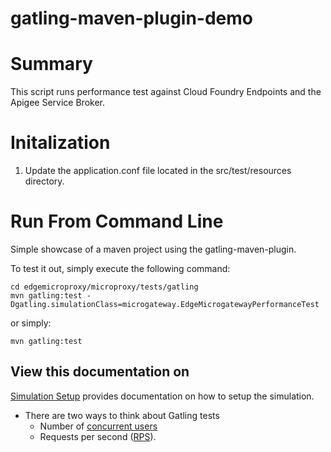 gatling-maven-plugin-demo
=========================

# Summary
This script runs performance test against Cloud Foundry Endpoints and the Apigee Service Broker.

# Initalization
1. Update the application.conf file located in the src/test/resources directory.

# Run From Command Line
Simple showcase of a maven project using the gatling-maven-plugin.

To test it out, simply execute the following command:
```
cd edgemicroproxy/microproxy/tests/gatling
mvn gatling:test -Dgatling.simulationClass=microgateway.EdgeMicrogatewayPerformanceTest
 ```

or simply:

```
mvn gatling:test
```

## View this documentation on

[Simulation Setup](https://gatling.io/docs/2.3/general/simulation_setup/) provides documentation on how to setup the simulation.
* There are two ways to think about Gatling tests
  * Number of [concurrent users](https://gatling.io/docs/2.3/general/simulation_setup/#injection)
  * Requests per second ([RPS](https://gatling.io/docs/2.3/general/simulation_setup/#throttling)).
